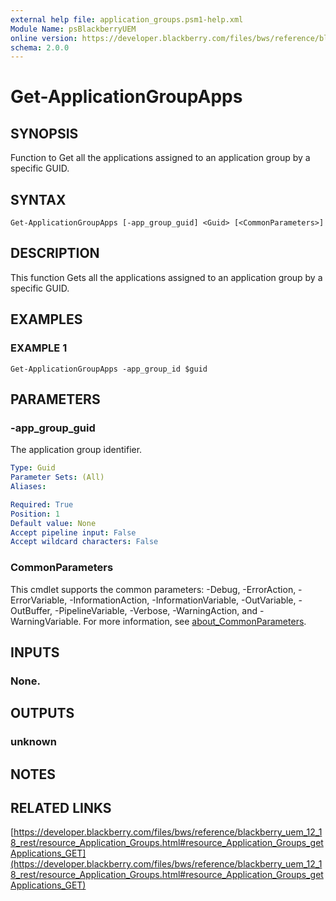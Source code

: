 ```yaml
---
external help file: application_groups.psm1-help.xml
Module Name: psBlackberryUEM
online version: https://developer.blackberry.com/files/bws/reference/blackberry_uem_12_18_rest/resource_Application_Groups.html#resource_Application_Groups_getApplications_GET
schema: 2.0.0
---
```


# Get-ApplicationGroupApps

## SYNOPSIS
Function to Get all the applications assigned to an application group by a specific GUID.

## SYNTAX

```
Get-ApplicationGroupApps [-app_group_guid] <Guid> [<CommonParameters>]
```

## DESCRIPTION
This function Gets all the applications assigned to an application group by a specific GUID.

## EXAMPLES

### EXAMPLE 1
```
Get-ApplicationGroupApps -app_group_id $guid
```

## PARAMETERS

### -app_group_guid
The application group identifier.

```yaml
Type: Guid
Parameter Sets: (All)
Aliases:

Required: True
Position: 1
Default value: None
Accept pipeline input: False
Accept wildcard characters: False
```

### CommonParameters
This cmdlet supports the common parameters: -Debug, -ErrorAction, -ErrorVariable, -InformationAction, -InformationVariable, -OutVariable, -OutBuffer, -PipelineVariable, -Verbose, -WarningAction, and -WarningVariable. For more information, see [about_CommonParameters](http://go.microsoft.com/fwlink/?LinkID=113216).

## INPUTS

### None.
## OUTPUTS

### unknown
## NOTES

## RELATED LINKS

[https://developer.blackberry.com/files/bws/reference/blackberry_uem_12_18_rest/resource_Application_Groups.html#resource_Application_Groups_getApplications_GET](https://developer.blackberry.com/files/bws/reference/blackberry_uem_12_18_rest/resource_Application_Groups.html#resource_Application_Groups_getApplications_GET)

